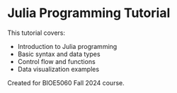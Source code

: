 # Julia Programming Tutorial

This tutorial covers:
- Introduction to Julia programming
- Basic syntax and data types
- Control flow and functions
- Data visualization examples

Created for BIOE5060 Fall 2024 course.